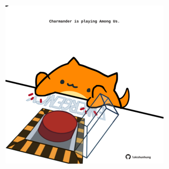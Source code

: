 <!-- built at 29/09/2025, 11:00:36 UTC -->
<p align="center">
  <img width="500" height="500" src="./ReadmeImage.svg">
</p>
